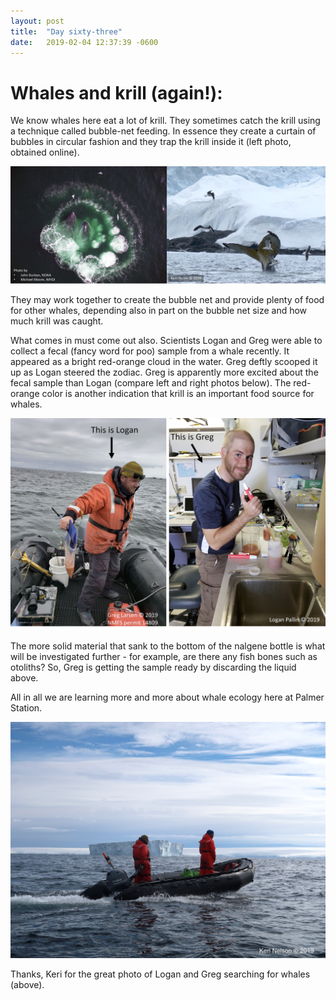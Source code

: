 ```yaml
---
layout: post
title:  "Day sixty-three"
date:   2019-02-04 12:37:39 -0600
---
```

# Whales and krill (again!):  
We know whales here eat a lot of krill. They sometimes catch the krill using a technique called bubble-net feeding. In essence they create a curtain of bubbles in circular fashion and they trap the krill inside it (left photo, obtained online).

![Bubble Feeding](/assets/blog_photos/190204/BubbleFeeding.jpg)

They may work together to create the bubble net and provide plenty of food for other whales, depending also in part on the bubble net size and how much krill was caught.

What comes in must come out also. Scientists Logan and Greg were able to collect a fecal (fancy word for poo) sample from a whale recently. It appeared as a bright red-orange cloud in the water. Greg deftly scooped it up as Logan steered the zodiac. Greg is apparently more excited about the fecal sample than Logan (compare left and right photos below). The red-orange color is another indication that krill is an important food source for whales.

![Fecal sample](/assets/blog_photos/190204/Fecal_sample.jpg)

The more solid material that sank to the bottom of the nalgene bottle is what will be investigated further - for example, are there any fish bones such as otoliths? So, Greg is getting the sample ready by discarding the liquid above.

All in all we are learning more and more about whale ecology here at Palmer Station.

![Searching for whales](/assets/blog_photos/190204/Searching_For_Whales_Keri.jpg)

Thanks, Keri for the great photo of Logan and Greg searching for whales (above).
